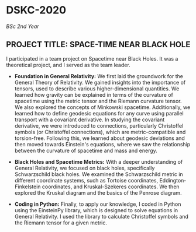 # DSKC-2020
*BSc 2nd Year*
## PROJECT TITLE: SPACE-TIME NEAR BLACK HOLE 

I participated in a team project on Spacetime near Black Holes. It was a theoretical project, and I served as the team leader.
- **Foundation in General Relativity:** We first laid the groundwork for the General Theory of Relativity. We gained insights into the importance of tensors, used to describe various higher-dimensional quantities. We learned how gravity can be explained in terms of the curvature of spacetime using the metric tensor and the Riemann curvature tensor. We also explored the concepts of Minkowski spacetime. Additionally, we learned how to define geodesic equations for any curve using parallel transport with a covariant derivative. In studying the covariant derivative, we were introduced to connections, particularly Christoffel symbols (or Christoffel connections), which are metric-compatible and torsion-free. Following this, we learned about geodesic deviations and then moved towards Einstein's equations, where we saw the relationship between the curvature of spacetime and mass and energy.

- **Black Holes and Spacetime Metrics:** With a deeper understanding of General Relativity, we focused on black holes, specifically Schwarzschild black holes. We examined the Schwarzschild metric in different coordinate systems, such as Tortoise coordinates, Eddington-Finkelstein coordinates, and Kruskal-Szekeres coordinates. We then explored the Kruskal diagram and the basics of the Penrose diagram.

- **Coding in Python:** Finally, to apply our knowledge, I coded in Python using the EinsteinPy library, which is designed to solve equations in General Relativity. I used the library to calculate Christoffel symbols and the Riemann tensor for a given metric.



